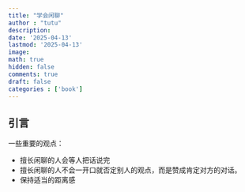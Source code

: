 ```yaml
---
title: "学会闲聊"
author : "tutu"
description:
date: '2025-04-13'
lastmod: '2025-04-13'
image:
math: true
hidden: false
comments: true
draft: false
categories : ['book']
---
```


## 引言

一些重要的观点：
- 擅长闲聊的人会等人把话说完
- 擅长闲聊的人不会一开口就否定别人的观点，而是赞成肯定对方的对话。
- 保持适当的距离感
